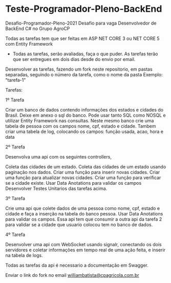 # Teste-Programador-Pleno-BackEnd

Desafio-Programador-Pleno-2021
Desafio para vaga Desenvolvedor de BackEnd C# no Grupo AgroCP

Todas as tarefas tem que ser feitas em ASP NET CORE 3 ou NET CORE 5 com Entity Framework

- Todas as tarefas, serão avaliadas, faça o que puder. As tarefas terão que ser entregues em dois dias desde do envio por email.

Desenvolver as tarefas, fazendo um fork neste repositorio, em pastas separadas, seguindo o número da tarefa, como o nome da pasta Exemplo: "tarefa-1"

Tarefas:

1º Tarefa 

Criar um banco de dados contendo informações dos estados e cidades do Brasil. Deixe em anexo o sql do banco. Pode usar tanto SQL como NOSQL e utilizar Entity Framework nas consultas.
Neste mesmo banco crie uma tabela de pessoa com os campos nome, cpf, estado e cidade.
Tambem criar uma tabela de log, colocando os campos:  função usada, acao, hora e data


2º Tarefa

Desenvolva uma api com os seguintes controllers,

Coleta das cidades de um estado.
Coleta das cidades de um estado usando paginação nos dados.
Criar uma função para inserir novas cidades.
Criar uma função para atualizar novas cidades.
Criar uma função para verificar se a cidade existe.
Usar Data Anotations para validar os campos
Desenvolver Testes Unitarios das tarefas acima.

3º Tarefa

Crie uma api que colete dados de uma pessoa como nome, cpf, estado e cidade e faça a inserção na tabela do banco pessoa.
Usar Data Anotations para validar os campos.
Essa api tem que consumir a outra api da tarefa 2 para validar se a cidade que usuario colocou tem no banco de dados.

4º Tarefa 

Desenvolver uma api com WebSocket usando signalr, conectando os dois servidores e coletar informações em tempo real de uma ação feita, e inserir na tabela de logs.


Todas as tarefas da api é necessario a documentação em Swagger.

Enviar o link do fork no email williambatista@cpagricola.com.br
